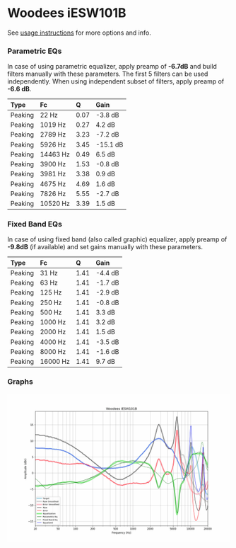 # Woodees iESW101B
See [usage instructions](https://github.com/jaakkopasanen/AutoEq#usage) for more options and info.

### Parametric EQs
In case of using parametric equalizer, apply preamp of **-6.7dB** and build filters manually
with these parameters. The first 5 filters can be used independently.
When using independent subset of filters, apply preamp of **-6.6 dB**.

| Type    | Fc       |    Q | Gain     |
|:--------|:---------|:-----|:---------|
| Peaking | 22 Hz    | 0.07 | -3.8 dB  |
| Peaking | 1019 Hz  | 0.27 | 4.2 dB   |
| Peaking | 2789 Hz  | 3.23 | -7.2 dB  |
| Peaking | 5926 Hz  | 3.45 | -15.1 dB |
| Peaking | 14463 Hz | 0.49 | 6.5 dB   |
| Peaking | 3900 Hz  | 1.53 | -0.8 dB  |
| Peaking | 3981 Hz  | 3.38 | 0.9 dB   |
| Peaking | 4675 Hz  | 4.69 | 1.6 dB   |
| Peaking | 7826 Hz  | 5.55 | -2.7 dB  |
| Peaking | 10520 Hz | 3.39 | 1.5 dB   |

### Fixed Band EQs
In case of using fixed band (also called graphic) equalizer, apply preamp of **-9.8dB**
(if available) and set gains manually with these parameters.

| Type    | Fc       |    Q | Gain    |
|:--------|:---------|:-----|:--------|
| Peaking | 31 Hz    | 1.41 | -4.4 dB |
| Peaking | 63 Hz    | 1.41 | -1.7 dB |
| Peaking | 125 Hz   | 1.41 | -2.9 dB |
| Peaking | 250 Hz   | 1.41 | -0.8 dB |
| Peaking | 500 Hz   | 1.41 | 3.3 dB  |
| Peaking | 1000 Hz  | 1.41 | 3.2 dB  |
| Peaking | 2000 Hz  | 1.41 | 1.5 dB  |
| Peaking | 4000 Hz  | 1.41 | -3.5 dB |
| Peaking | 8000 Hz  | 1.41 | -1.6 dB |
| Peaking | 16000 Hz | 1.41 | 9.7 dB  |

### Graphs
![](./Woodees%20iESW101B.png)